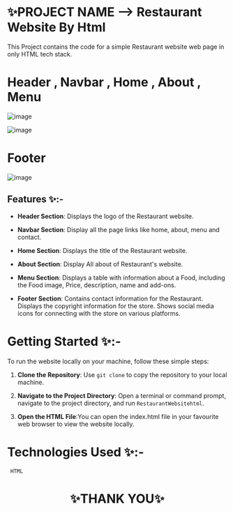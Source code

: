 
# ✨PROJECT NAME -->  Restaurant Website By Html

This Project contains the code for a simple Restaurant  website web page in only HTML tech stack.

# Header , Navbar , Home , About , Menu 
![image](https://github.com/sigma-webdev/PROJECT_PRO/assets/107506646/b1bb45ee-0f93-4182-a277-2c201a6ce76f)

![image](https://github.com/sigma-webdev/PROJECT_PRO/assets/107506646/cfd75a9f-0ccb-4bce-9b01-31be41bddc31)

# Footer
![image](https://github.com/sigma-webdev/PROJECT_PRO/assets/107506646/efee0d04-ae7c-470f-91be-19c934232644)

## Features ✨:-
- **Header Section**:
Displays the logo of the Restaurant  website.

- **Navbar Section**:
Display all the page links like home, about, menu  and contact.

- **Home Section**:
Displays the title of the Restaurant  website.

- **About Section**:
 Display All about of Restaurant's  website.

- **Menu Section**:
Displays a table with information about a Food, including the Food image, Price, description, name and add-ons.


- **Footer Section**:
Contains contact information for the Restaurant.
Displays the copyright information for the store.
Shows social media icons for connecting with the store on various platforms.

  

# Getting Started ✨:-

To run the website locally on your machine, follow these simple steps:

1. **Clone the Repository**: Use `git clone` to copy the repository to your local machine.

2. **Navigate to the Project Directory**: Open a terminal or command prompt, navigate to the project directory, and run `RestaurantWebsitehtml`.

3. **Open the HTML File**:You can open the index.html file in your favourite web browser to view the website locally.


# Technologies Used ✨:-
     HTML




<h1 align = "center"> ✨THANK YOU✨ </h1>
